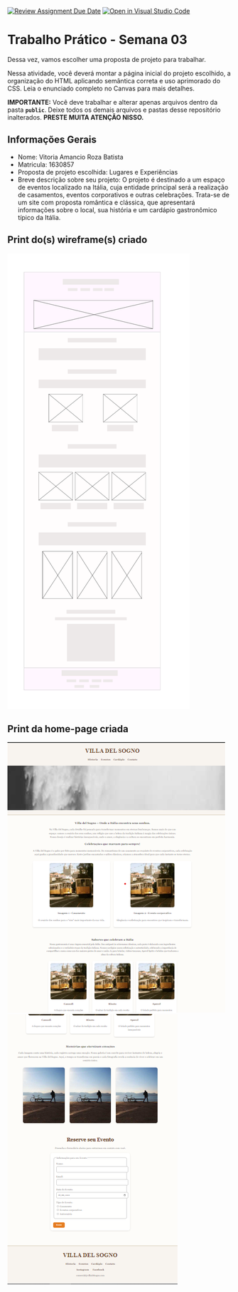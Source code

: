 [![Review Assignment Due Date](https://classroom.github.com/assets/deadline-readme-button-22041afd0340ce965d47ae6ef1cefeee28c7c493a6346c4f15d667ab976d596c.svg)](https://classroom.github.com/a/7wsY_W8o)
[![Open in Visual Studio Code](https://classroom.github.com/assets/open-in-vscode-2e0aaae1b6195c2367325f4f02e2d04e9abb55f0b24a779b69b11b9e10269abc.svg)](https://classroom.github.com/online_ide?assignment_repo_id=20234494&assignment_repo_type=AssignmentRepo)
# Trabalho Prático - Semana 03

Dessa vez, vamos escolher uma proposta de projeto para trabalhar.

Nessa atividade, você deverá montar a página inicial do projeto escolhido, a organização do HTML aplicando semântica correta e uso aprimorado do CSS. Leia o enunciado completo no Canvas para mais detalhes.

**IMPORTANTE:** Você deve trabalhar e alterar apenas arquivos dentro da pasta **`public`**. Deixe todos os demais arquivos e pastas desse repositório inalterados. **PRESTE MUITA ATENÇÃO NISSO.**

## Informações Gerais

- Nome: Vitoria Amancio Roza Batista
- Matricula: 1630857
- Proposta de projeto escolhida: Lugares e Experiências
- Breve descrição sobre seu projeto: O projeto é destinado a um espaço de eventos localizado na Itália, cuja entidade principal será a realização de casamentos, eventos corporativos e outras celebrações. Trata-se de um site com proposta romântica e clássica, que apresentará informações sobre o local, sua história e um cardápio gastronômico típico da Itália.


## Print do(s) wireframe(s) criado

![Wireframe](wireframe.png)


## Print da home-page criada

![Wireframe](home_page1.png)
![Wireframe](home_page2.png)

